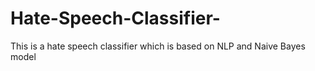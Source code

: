 # Hate-Speech-Classifier-
This is a hate speech classifier which is based on NLP and Naive Bayes model

